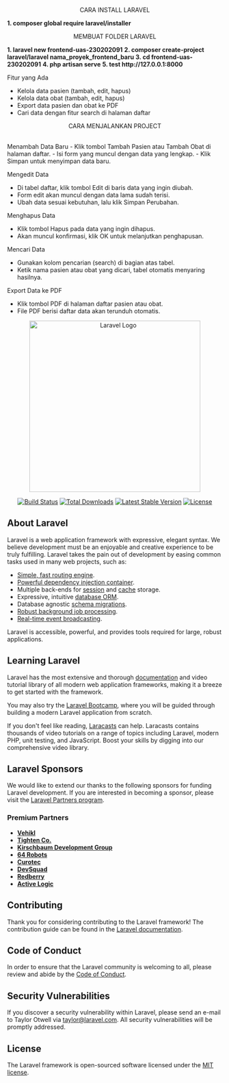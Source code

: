 <p align="center">CARA INSTALL LARAVEL</p>

<b>1. composer global require laravel/installer</b>
<p align="center">MEMBUAT FOLDER LARAVEL</p>
<b>1. laravel new frontend-uas-230202091</b>
<b>2. composer create-project laravel/laravel nama_proyek_frontend_baru</b>
<b>3. cd frontend-uas-230202091</b>
<b>4. php artisan serve</b>
<b>5. test http://127.0.0.1:8000</b><br>

Fitur yang Ada
- Kelola data pasien (tambah, edit, hapus)
- Kelola data obat (tambah, edit, hapus)
- Export data pasien dan obat ke PDF
- Cari data dengan fitur search di halaman daftar

<p align="center">CARA MENJALANKAN PROJECT</p><br>
Menambah Data Baru
- Klik tombol Tambah Pasien atau Tambah Obat di halaman daftar.
- Isi form yang muncul dengan data yang lengkap.
- Klik Simpan untuk menyimpan data baru.

Mengedit Data
- Di tabel daftar, klik tombol Edit di baris data yang ingin diubah.
- Form edit akan muncul dengan data lama sudah terisi.
- Ubah data sesuai kebutuhan, lalu klik Simpan Perubahan.

Menghapus Data
- Klik tombol Hapus pada data yang ingin dihapus.
- Akan muncul konfirmasi, klik OK untuk melanjutkan penghapusan.

Mencari Data
- Gunakan kolom pencarian (search) di bagian atas tabel.
- Ketik nama pasien atau obat yang dicari, tabel otomatis menyaring hasilnya.

Export Data ke PDF
- Klik tombol PDF di halaman daftar pasien atau obat.
- File PDF berisi daftar data akan terunduh otomatis.

<p align="center"><a href="https://laravel.com" target="_blank"><img src="https://raw.githubusercontent.com/laravel/art/master/logo-lockup/5%20SVG/2%20CMYK/1%20Full%20Color/laravel-logolockup-cmyk-red.svg" width="400" alt="Laravel Logo"></a></p>

<p align="center">
<a href="https://github.com/laravel/framework/actions"><img src="https://github.com/laravel/framework/workflows/tests/badge.svg" alt="Build Status"></a>
<a href="https://packagist.org/packages/laravel/framework"><img src="https://img.shields.io/packagist/dt/laravel/framework" alt="Total Downloads"></a>
<a href="https://packagist.org/packages/laravel/framework"><img src="https://img.shields.io/packagist/v/laravel/framework" alt="Latest Stable Version"></a>
<a href="https://packagist.org/packages/laravel/framework"><img src="https://img.shields.io/packagist/l/laravel/framework" alt="License"></a>
</p>

## About Laravel

Laravel is a web application framework with expressive, elegant syntax. We believe development must be an enjoyable and creative experience to be truly fulfilling. Laravel takes the pain out of development by easing common tasks used in many web projects, such as:

- [Simple, fast routing engine](https://laravel.com/docs/routing).
- [Powerful dependency injection container](https://laravel.com/docs/container).
- Multiple back-ends for [session](https://laravel.com/docs/session) and [cache](https://laravel.com/docs/cache) storage.
- Expressive, intuitive [database ORM](https://laravel.com/docs/eloquent).
- Database agnostic [schema migrations](https://laravel.com/docs/migrations).
- [Robust background job processing](https://laravel.com/docs/queues).
- [Real-time event broadcasting](https://laravel.com/docs/broadcasting).

Laravel is accessible, powerful, and provides tools required for large, robust applications.

## Learning Laravel

Laravel has the most extensive and thorough [documentation](https://laravel.com/docs) and video tutorial library of all modern web application frameworks, making it a breeze to get started with the framework.

You may also try the [Laravel Bootcamp](https://bootcamp.laravel.com), where you will be guided through building a modern Laravel application from scratch.

If you don't feel like reading, [Laracasts](https://laracasts.com) can help. Laracasts contains thousands of video tutorials on a range of topics including Laravel, modern PHP, unit testing, and JavaScript. Boost your skills by digging into our comprehensive video library.

## Laravel Sponsors

We would like to extend our thanks to the following sponsors for funding Laravel development. If you are interested in becoming a sponsor, please visit the [Laravel Partners program](https://partners.laravel.com).

### Premium Partners

- **[Vehikl](https://vehikl.com)**
- **[Tighten Co.](https://tighten.co)**
- **[Kirschbaum Development Group](https://kirschbaumdevelopment.com)**
- **[64 Robots](https://64robots.com)**
- **[Curotec](https://www.curotec.com/services/technologies/laravel)**
- **[DevSquad](https://devsquad.com/hire-laravel-developers)**
- **[Redberry](https://redberry.international/laravel-development)**
- **[Active Logic](https://activelogic.com)**

## Contributing

Thank you for considering contributing to the Laravel framework! The contribution guide can be found in the [Laravel documentation](https://laravel.com/docs/contributions).

## Code of Conduct

In order to ensure that the Laravel community is welcoming to all, please review and abide by the [Code of Conduct](https://laravel.com/docs/contributions#code-of-conduct).

## Security Vulnerabilities

If you discover a security vulnerability within Laravel, please send an e-mail to Taylor Otwell via [taylor@laravel.com](mailto:taylor@laravel.com). All security vulnerabilities will be promptly addressed.

## License

The Laravel framework is open-sourced software licensed under the [MIT license](https://opensource.org/licenses/MIT).
